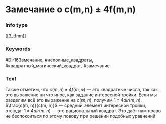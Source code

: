 # Замечание о c(m,n) ± 4f(m,n)
### Info type
[[3_tfmn]]
### Keywords
#Dir16Замечание, #неполные_квадраты, #квадратный_магический_квадрат, #замечание
### Text
Также отметим, что $c(m, n) \pm 4f(m, n)$ — это квадратные числа, так как это выражение ни что иное, как задание интересной тройки. Если мы разделим всё это выражение на $c(m, n)$, получим $1 \pm 4dir(m, n)$. $\frac{c(m, n)}{c(m, n)}$ — средний элемент интересной тройки, отсюда: $1 \pm 4dir(m, n)$ — это рациональный квадрат. Это даёт нам право не беспокоиться по этому поводу при решении подобных уравнений.